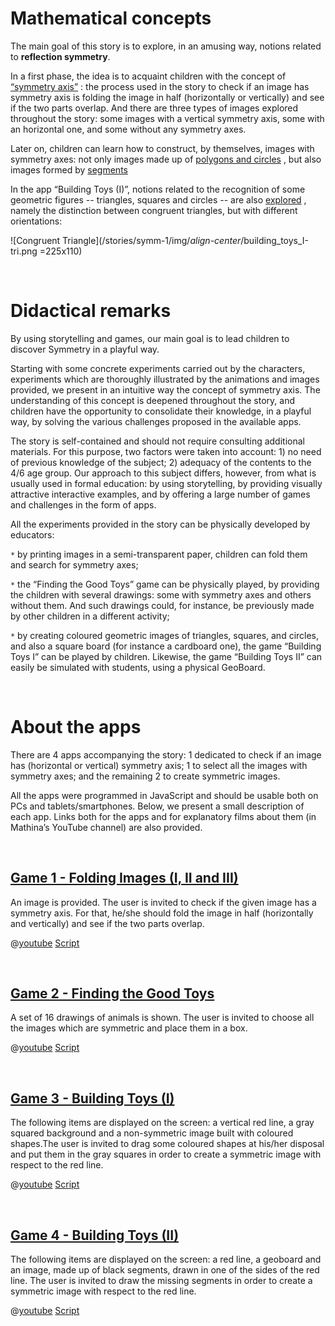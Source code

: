 # Mathematical concepts

The main goal of this story is to explore, in an amusing way, notions related to **reflection symmetry**.

In a first phase, the idea is to acquaint children with the concept of
[“symmetry axis”](https://hub.zabkar.net/story/mathina-wins-a-lot-of-new-toys/?actionLink=12)
: the process used in the story to check if an image has symmetry axis is folding the image in half (horizontally or vertically) and see if the two parts overlap. And there are three types of images explored throughout the story: some images with a vertical symmetry axis, some with an horizontal one, and some without any symmetry axes.

Later on, children can learn how to construct, by themselves, images with symmetry axes: not only images made up of 
[polygons and circles](https://hub.zabkar.net/story/mathina-wins-a-lot-of-new-toys/?actionLink=12)
, but also images formed by 
[segments](https://hub.zabkar.net/story/mathina-wins-a-lot-of-new-toys/?actionLink=12)

In the app “Building Toys (I)”, notions related to the recognition of some geometric figures -- triangles, squares and circles -- are also 
[explored](https://hub.zabkar.net/story/mathina-wins-a-lot-of-new-toys/?actionLink=12)
, namely the distinction between congruent triangles, but with different orientations:

![Congruent Triangle](/stories/symm-1/img/_align-center_/building_toys_I-tri.png =225x110)

&nbsp;

# Didactical remarks

By using storytelling and games, our main goal is to lead children to discover Symmetry in a playful way.

Starting with some concrete experiments carried out by the characters, experiments which are thoroughly illustrated by the animations and images provided, we present in an intuitive way the concept of symmetry axis. The understanding of this concept is deepened throughout the story, and children have the opportunity to consolidate their knowledge, in a playful way, by solving the various challenges proposed in the available apps.

The story is self-contained and should not require consulting additional materials. For this purpose, two factors were taken into account: 1) no need of previous knowledge of the subject; 2) adequacy of the contents to the 4/6 age group. Our approach to this subject differs, however, from what is usually used in formal education: by using storytelling, by providing visually attractive interactive examples, and by offering a large number of games and challenges in the form of apps.

All the experiments provided in the story can be physically developed by educators:

`*` by printing images in a semi-transparent paper, children can fold them and search for symmetry axes;

`*` the “Finding the Good Toys” game can be physically played, by providing the children with several drawings: some with symmetry axes and others without them. And such drawings could, for instance, be previously made by other children in a different activity;

`*` by creating coloured geometric images of triangles, squares, and circles, and also a square board (for instance a cardboard one), the game “Building Toys I” can be played by children. Likewise, the game “Building Toys II” can easily be simulated with students, using a physical GeoBoard.

&nbsp;

# About the apps

There are 4 apps accompanying the story: 1 dedicated to check if an image has (horizontal or vertical) symmetry axis; 1 to select all the images with symmetry axes; and the remaining 2 to create symmetric images.

All the apps were programmed in JavaScript and should be usable both on PCs and tablets/smartphones.
Below, we present a small description of each app. Links both for the apps and for explanatory films about them (in Mathina’s YouTube channel) are also provided. 

&nbsp;

## [Game 1 - Folding Images (I, II and III)](https://hub.zabkar.net/story/mathina-wins-a-lot-of-new-toys/?actionLink=12)

An image is provided. The user is invited to check if the given image has a symmetry axis. For that, he/she should fold the image in half (horizontally and vertically) and see if the two parts overlap.

@[youtube](OYrrdu4y_7E?_align-center_)
[Script](/stories/symm-1/transcripts/Script1.pdf)

&nbsp;

## [Game 2 - Finding the Good Toys](https://hub.zabkar.net/story/mathina-wins-a-lot-of-new-toys/?actionLink=12)

A set of 16 drawings of animals is shown. The user is invited to choose all the images which are symmetric and place them in a box.

@[youtube](OYrrdu4y_7E?_align-center_)
[Script](/stories/symm-1/transcripts/Script1.pdf)

&nbsp;

## [Game 3 - Building Toys (I)](https://hub.zabkar.net/story/mathina-wins-a-lot-of-new-toys/?actionLink=12)

The following items are displayed on the screen: a vertical red line, a gray squared background and a non-symmetric image built with coloured shapes.The user is invited to drag some coloured shapes at his/her disposal and put them in the gray squares in order to create a symmetric image with respect to the red line.

@[youtube](OYrrdu4y_7E?_align-center_)
[Script](/stories/symm-1/transcripts/Script1.pdf)

&nbsp;

## [Game 4 - Building Toys (II)](https://hub.zabkar.net/story/mathina-wins-a-lot-of-new-toys/?actionLink=12)

The following items are displayed on the screen: a red line, a geoboard and an image, made up of black segments, drawn in one of the sides of the red line. The user is invited to draw the missing segments in order to create a symmetric image with respect to the red line.

@[youtube](OYrrdu4y_7E?_align-center_)
[Script](/stories/symm-1/transcripts/Script1.pdf)
